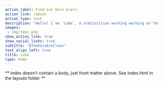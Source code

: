 ```yaml
---
action_label: Find out more &rarr;
action_link: /about
action_type: text
description: "Hello! I am `cube`, a statistician working working on the intersection of data and technology to accelerate access to information and increase data literacy. I love to try out new approaches in pursuing numerous data-centric problem statements. My experiences range from product analytics to journalism, and now monitoring and evaluation programmes set in the social development context."
images:
 - img/tdac.png
show_action_link: true
show_social_links: true
subtitle: "@TheDataAreClean"
text_align_left: true
title: cube
type: home
---
```


** index doesn't contain a body, just front matter above.
See index.html in the layouts folder **

<!-- Over my previous engagements, I have been a core team member at the Bangalore chapter of [DataKind](https://www.datakind.org/), a community of volunteers providing pro-bono data science consultancy to organisation working in the social development sector. I have also worked with [StoryWeaver](https://storyweaver.org.in/), a not-for-profit publishing platform to plan and manage their analytics architecture.\n\n -->

